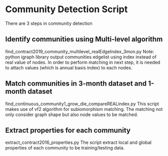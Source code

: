 # Community Detection Script

There are 3 steps in community detection

## Identify communities using Multi-level algorithm 
find_contract2019_community_multilevel_realEdgeIndex_3mon.py 
Note: python igraph library output communities edgelist using index instead of real value of nodes. In order to perform matching in next step, it is needed to attach values (which is annual basis index) to each nodes. 

## Match communities in 3-month dataset and 1-month dataset
find_continuous_community1_grow_die_compareREALindex.py
This script makes use of vf2 algorithm for subiomorphism matching. The matching not only consider graph shape but also node values to be matched. 

## Extract properties for each community
extract_contract2016_properties.py
The script extract local and global properties of each community to be training/testing data. 